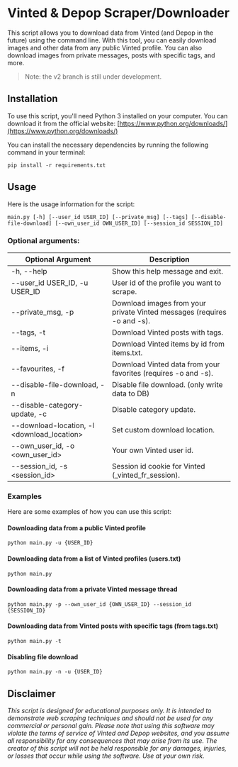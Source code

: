 # Vinted & Depop Scraper/Downloader

This script allows you to download data from Vinted (and Depop in the future) using the command line. With this tool, you can easily download images and other data from any public Vinted profile. You can also download images from private messages, posts with specific tags, and more.

> Note: the v2 branch is still under development.

## Installation

To use this script, you'll need Python 3 installed on your computer. You can download it from the official website: [https://www.python.org/downloads/](https://www.python.org/downloads/)

You can install the necessary dependencies by running the following command in your terminal:

`pip install -r requirements.txt` 

## Usage

Here is the usage information for the script:

`main.py [-h] [--user_id USER_ID] [--private_msg] [--tags] [--disable-file-download] [--own_user_id OWN_USER_ID] [--session_id SESSION_ID]` 

### Optional arguments:

| Optional Argument                  | Description                                                |
|------------------------------------|------------------------------------------------------------|
| -h, --help                         | Show this help message and exit.                          |
| --user_id USER_ID, -u USER_ID      | User id of the profile you want to scrape.       |
| --private_msg, -p                  | Download images from your private Vinted messages (requires -o and -s). |
| --tags, -t                         | Download Vinted posts with tags.                        |
| --items, -i                        | Download Vinted items by id from items.txt.              |
| --favourites, -f                   | Download Vinted data from your favorites (requires -o and -s).    |
| --disable-file-download, -n        | Disable file download. (only write data to DB)                                     |
| --disable-category-update, -c      | Disable category update.                                   |
| --download-location, -l <download_location> | Set custom download location.       |
| --own_user_id, -o <own_user_id> | Your own Vinted user id.   |
| --session_id, -s <session_id>    | Session id cookie for Vinted (_vinted_fr_session). |

### Examples

Here are some examples of how you can use this script:

#### Downloading data from a public Vinted profile

`python main.py -u {USER_ID}` 

#### Downloading data from a list of Vinted profiles (users.txt)

`python main.py` 


#### Downloading data from a private Vinted message thread

`python main.py -p --own_user_id {OWN_USER_ID} --session_id {SESSION_ID}` 

#### Downloading data from Vinted posts with specific tags (from tags.txt)

`python main.py -t` 

#### Disabling file download

`python main.py -n -u {USER_ID}`

## Disclaimer
*This script is designed for educational purposes only. It is intended to demonstrate web scraping techniques and should not be used for any commercial or personal gain. Please note that using this software may violate the terms of service of Vinted and Depop websites, and you assume all responsibility for any consequences that may arise from its use. The creator of this script will not be held responsible for any damages, injuries, or losses that occur while using the software. Use at your own risk.*
